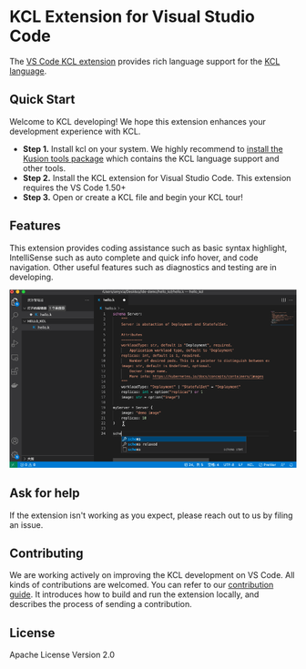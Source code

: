 # KCL Extension for Visual Studio Code

The [VS Code KCL extension](https://marketplace.visualstudio.com/items?itemName=kcl.kcl-vscode-extension) provides rich language support for the [KCL language](https://kusionstack.io/docs/reference/lang/).

## Quick Start

Welcome to KCL developing! We hope this extension enhances your development experience with KCL.

-   **Step 1.** Install kcl on your system. We highly recommend to [install the Kusion tools package](https://kusionstack.io/docs/user_docs/getting-started/install) which contains the KCL language support and other tools. 
-   **Step 2.** Install the KCL extension for Visual Studio Code. This extension requires the VS Code 1.50+
-   **Step 3.** Open or create a KCL file and begin your KCL tour!

## Features

This extension provides coding assistance such as basic syntax highlight, IntelliSense such as auto complete and quick info hover, and code navigation. Other useful features such as diagnostics and testing are in developing.

![features](docs/images/features.gif)

## Ask for help

If the extension isn't working as you expect, please reach out to us by filing an issue.


## Contributing

We are working actively on improving the KCL development on VS Code. All kinds of contributions are welcomed. You can refer to our [contribution guide](docs/CONTRIBUTING.md). It introduces how to build and run the extension locally, and describes the process of sending a contribution.

## License

Apache License Version 2.0
